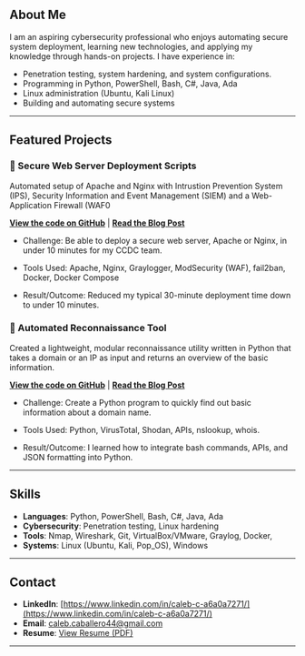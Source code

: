 ## About Me
I am an aspiring cybersecurity professional who enjoys automating secure system deployment, learning new technologies, and applying my knowledge through hands-on projects.
I have  experience in:
- Penetration testing, system hardening, and system configurations.
- Programming in Python, PowerShell, Bash, C#, Java, Ada
- Linux administration (Ubuntu, Kali Linux)
- Building and automating secure systems

---

## Featured Projects
### 🔹 Secure Web Server Deployment Scripts
Automated setup of Apache and Nginx with Intrustion Prevention System (IPS), Security Information and Event Management (SIEM) and a Web-Application Firewall (WAF0 

**[View the code on GitHub](https://github.com/CalebC44/Personal-Projects/tree/main/Secure%20Web%20Server%20Deployment%20Scripts)** | **[Read the Blog Post](https://calebc44.github.io/github-portfolio/2025/10/07/Secure-Web-Server-Deployment-Scripts.html)**

- Challenge: Be able to deploy a secure web server, Apache or Nginx, in under 10 minutes for my CCDC team.
  
- Tools Used: Apache, Nginx, Graylogger, ModSecurity (WAF), fail2ban, Docker, Docker Compose
  
- Result/Outcome: Reduced my typical 30-minute deployment time down to under 10 minutes.

### 🔹 Automated Reconnaissance Tool
Created a lightweight, modular reconnaissance utility written in Python that takes a domain or an IP as input and returns an overview of the basic information.

**[View the code on GitHub](https://github.com/CalebC44/Personal-Projects/blob/main/Automated-Reconnaissance-Tool)** | **[Read the Blog Post](https://calebc44.github.io/github-portfolio/2025/09/25/Automated-Reconnaissance-Tool.html)**

- Challenge: Create a Python program to quickly find out basic information about a domain name. 

- Tools Used: Python, VirusTotal, Shodan, APIs, nslookup, whois.

- Result/Outcome: I learned how to integrate bash commands, APIs, and JSON formatting into Python. 

---

## Skills
- **Languages**: Python, PowerShell, Bash, C#, Java, Ada
- **Cybersecurity**: Penetration testing, Linux hardening
- **Tools**: Nmap, Wireshark, Git, VirtualBox/VMware, Graylog, Docker, 
- **Systems**: Linux (Ubuntu, Kali, Pop_OS), Windows

---

## Contact
- **LinkedIn**: [https://www.linkedin.com/in/caleb-c-a6a0a7271/](https://www.linkedin.com/in/caleb-c-a6a0a7271/)
- **Email**: caleb.caballero44@gmail.com
- **Resume**: [View Resume (PDF)](https://calebc44.github.io/github-portfolio/Caleb_Caballero_Resume_2025.pdf)

---

